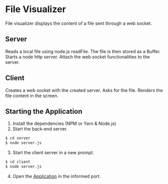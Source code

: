# File Visualizer

File visualizer displays the content of a file sent through a web socket.

## Server

Reads a local file using node.js readFile. The file is then stored as a Buffer. Starts a node http server. Attach the web socket functionalities to the server.

## Client

Creates a web socket with the created server. Asks for the file. Renders the file content in the screen.

## Starting the Application
1. Install the dependencies (NPM or Yarn & Node.js)
2. Start the back-end server.
```sh
$ cd server
$ node server.js
```
3. Start the client server in a new prompt.
```sh
$ cd client
$ node server.js
```
4. Open the [Application](localhost:9000) in the informed port.